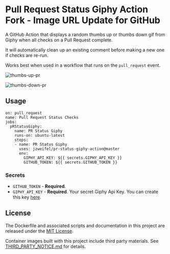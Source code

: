 # Pull Request Status Giphy Action Fork - Image URL Update for GitHub

A GitHub Action that displays a random thumbs up or thumbs down gif from Giphy when all checks on a Pull Request complete.

It will automatically clean up an existing comment before making a new one if checks are re-run.

Works best when used in a workflow that runs on the `pull_request` event.

![thumbs-up-pr](media/thumbs-up-pr.gif)

![thumbs-down-pr](media/thumbs-down-pr.gif)

## Usage

```
on: pull_request
name: Pull Request Status Checks
jobs:
  pRStatusGiphy:
    name: PR Status Giphy
    runs-on: ubuntu-latest
    steps:
    - name: PR Status Giphy
      uses: jzweifel/pr-status-giphy-action@master
      env:
        GIPHY_API_KEY: ${{ secrets.GIPHY_API_KEY }}
        GITHUB_TOKEN: ${{ secrets.GITHUB_TOKEN }}
```

### Secrets

- `GITHUB_TOKEN` - **Required**.
- `GIPHY_API_KEY` - **Required**. Your secret Giphy Api Key. You can create this key [here](https://developers.giphy.com/dashboard/?create=true).

## License

The Dockerfile and associated scripts and documentation in this project are released under the [MIT License](LICENSE).

Container images built with this project include third party materials. See [THIRD_PARTY_NOTICE.md](THIRD_PARTY_NOTICE.md) for details.
